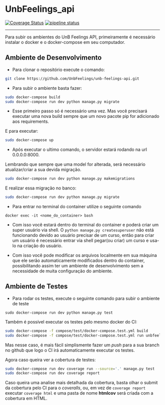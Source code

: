# UnbFeelings_api

[![Coverage Status](https://coveralls.io/repos/github/UnbFeelings/unb-feelings-api/badge.svg?branch=devops)](https://coveralls.io/github/UnbFeelings/unb-feelings-api?branch=devops)
[![pipeline status](https://gitlab.com/UnbFeelings/unb-feelings-api/badges/master/pipeline.svg)](https://gitlab.com/UnbFeelings/unb-feelings-api/commits/master)

***

Para subir os ambientes do UnB Feelings API, primeiramente é necessário instalar o docker e o docker-compose em seu computador.

## Ambiente de Desenvolvimento

* Para clonar o repositório execute o comando:
```bash
git clone https://github.com/UnbFeelings/unb-feelings-api.git
```

* Para subir o ambiente basta fazer:
```bash
sudo docker-compose build
sudo docker-compose run dev python manage.py migrate
```
* Esse primeiro passo só é necessário uma vez. Mas você precisará executar uma nova build sempre que um novo pacote pip for adicionado aos requirements.

E para executar:
```bash
sudo docker-compose up
```
* Após executar o ultimo comando, o servidor estará rodando na url 0.0.0.0:8000.

Lembrando que sempre que uma model for alterada, será necessário atualizar/criar a sua devida migração.
```bash
sudo docker-compose run dev python manage.py makemigrations
```
E realizar essa migração no banco:
```bash
sudo docker-compose run dev python manage.py migrate
```

* Para entrar no terminal do container utilize o seguinte comando
```
docker exec -it <nome_do_container> bash
```

* Com isso você estará dentro do terminal do container e poderá criar um super usuário via shell.
O ```python manage.py createsuperuser``` não está funcionando
devido ao usuário precisar de um curso, então para criar um usuário é necessário entrar via shell pegar(ou criar) um curso e usa-lo na criação do usuário.

* Com isso você pode modificar os arquivos localmente em sua máquina que ele serão automaticamente modificados dentro do container, possibilitando assim ter um ambiente de desenvolvimento sem a necessidade de muita configuração do ambiente.

## Ambiente de Testes

* Para rodar os testes, execute o seguinte comando para subir o ambiente de teste
```
sudo docker-compose run dev python manage.py test
```

Também é possível executar os testes pelo mesmo docker do CI:
```bash
sudo docker-compose -f compose/test/docker-compose.test.yml build
sudo docker-compose -f compose/test/docker-compose.test.yml run unbfeelings-test python manage.py test
```

Mas nesse caso, é mais fácil simplismente fazer um _push_ para a sua branch no github que logo o CI irá automaticamente executar os testes.

Agora caso queira ver a cobertura de testes:
```bash
sudo docker-compose run dev coverage run --source='.' manage.py test
sudo docker-compose run dev coverage report
```

Caso queira uma analise mais detalhada da cobertura, basta olhar o submit da cobertura pelo CI para o _coveralls_, ou, em vez de ```coverage report``` executar ```coverage html``` e uma pasta de nome __htmlcov__ será criada com a cobertura em HTML.
